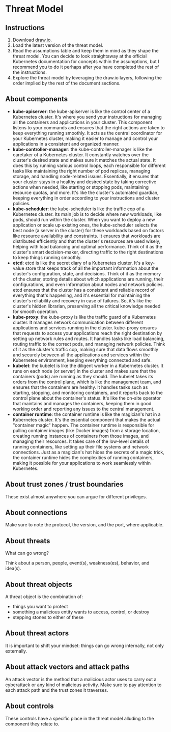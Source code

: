 # Threat Model

## Instructions

1. Download [draw.io](https://www.drawio.com).
2. Load the latest version of the threat model.
3. Read the assumptions table and keep them in mind as they shape the threat model. You can decide to look straightaway at the official Kubernetes documentation for concepts within the assumptions, but I recommend you to do it perhaps after you have completed the rest of the instructions.
4. Explore the threat model by leveraging the draw.io layers, following the order implied by the rest of the document sections.

## About components

- **kube-apiserver**: the kube-apiserver is like the control center of a Kubernetes cluster. It's where you send your instructions for managing all the containers and applications in your cluster. This component listens to your commands and ensures that the right actions are taken to keep everything running smoothly. It acts as the central coordinator for your Kubernetes cluster, making it easier to manage and control your applications in a consistent and organized manner.
- **kube-controller-manager**: the kube-controller-manager is like the caretaker of a Kubernetes cluster. It constantly watches over the cluster's desired state and makes sure it matches the actual state. It does this by running various control loops, each responsible for different tasks like maintaining the right number of pod replicas, managing storage, and handling node-related issues. Essentially, it ensures that your cluster stays in a healthy and desired state by taking corrective actions when needed, like starting or stopping pods, maintaining resource quotas, and more. It's like the cluster's automated guardian, keeping everything in order according to your instructions and cluster policies.
- **kube-scheduler**: the kube-scheduler is like the traffic cop of a Kubernetes cluster. Its main job is to decide where new workloads, like pods, should run within the cluster. When you want to deploy a new application or scale up existing ones, the kube-scheduler selects the best node (a server in the cluster) for these workloads based on factors like resource availability and constraints. It ensures that workloads are distributed efficiently and that the cluster's resources are used wisely, helping with load balancing and optimal performance. Think of it as the cluster's smart decision-maker, directing traffic to the right destinations to keep things running smoothly.
- **etcd**: etcd is like the secret diary of a Kubernetes cluster. It's a key-value store that keeps track of all the important information about the cluster's configuration, state, and decisions. Think of it as the memory of the cluster, storing details about which applications are running, their configurations, and even information about nodes and network policies. etcd ensures that the cluster has a consistent and reliable record of everything that's happening, and it's essential for maintaining the cluster's reliability and recovery in case of failures. So, it's like the cluster's hidden librarian, preserving all the critical knowledge needed for smooth operation.
- **kube-proxy**: the kube-proxy is like the traffic guard of a Kubernetes cluster. It manages network communication between different applications and services running in the cluster. kube-proxy ensures that requests to access your applications reach the right destination by setting up network rules and routes. It handles tasks like load balancing, routing traffic to the correct pods, and managing network policies. Think of it as the cluster's traffic cop, making sure that data flows smoothly and securely between all the applications and services within the Kubernetes environment, keeping everything connected and safe.
- **kubelet**: the kubelet is like the diligent worker in a Kubernetes cluster. It runs on each node (or server) in the cluster and makes sure that the containers (pods) are running as they should. The kubelet takes its orders from the control plane, which is like the management team, and ensures that the containers are healthy. It handles tasks such as starting, stopping, and monitoring containers, and it reports back to the control plane about the container's status. It's like the on-site operator that maintains and manages the containers, keeping them in good working order and reporting any issues to the central management.
- **container runtime**: the container runtime is like the magician's hat in a Kubernetes cluster. It's the essential component that makes the actual "container magic" happen. The container runtime is responsible for pulling container images (like Docker images) from a storage location, creating running instances of containers from those images, and managing their resources. It takes care of the low-level details of running containers, like setting up their file systems and network connections. Just as a magician's hat hides the secrets of a magic trick, the container runtime hides the complexities of running containers, making it possible for your applications to work seamlessly within Kubernetes.

## About trust zones / trust boundaries

These exist almost anywhere you can argue for different privileges.

## About connections

Make sure to note the protocol, the version, and the port, where applicable.

## About threats

What can go wrong?

Think about a person, people, event(s), weakness(es), behavior, and idea(s).

## About threat objects

A threat object is the combination of:

- things you want to protect
- something a malicious entity wants to access, control, or destroy
- stepping stones to either of these

## About threat actors

It is important to shift your mindset: things can go wrong internally, not only externally.

## About attack vectors and attack paths

An attack vector is the method that a malicious actor uses to carry out a cyberattack or any kind of malicious activity. Make sure to pay attention to each attack path and the trust zones it traverses.

## About controls

These controls have a specific place in the threat model alluding to the component they relate to.

